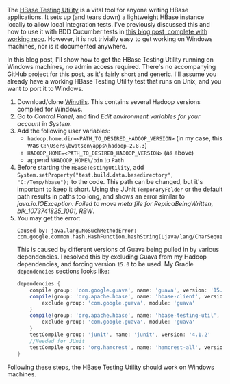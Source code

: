 The [HBase Testing Utility] is a vital tool for anyone writing HBase applications. It sets up (and tears down) a lightweight HBase instance locally to allow local integration tests. I've previously discussed this and how to use it with BDD Cucumber tests in [this blog post, complete with working repo]. However, it is not trivially easy to get working on Windows machines, nor is it documented anywhere.

In this blog post, I'll show how to get the HBase Testing Utility running on Windows machines, no admin access required. There's no accompanying GitHub project for this post, as it's fairly short and generic. I'll assume you already have a working HBase Testing Utility test that runs on Unix, and you want to port it to Windows.

1. Download/clone [Winutils]. This contains several Hadoop versions compiled for Windows.
2. Go to *Control Panel*, and find *Edit environment variables for your account* in *System*.
3. Add the following user variables:
   - `hadoop.home.dir=<PATH_TO_DESIRED_HADOOP_VERSION>` (in my case, this was `C:\Users\bwatson\apps\hadoop-2.8.3`)
   - `HADOOP_HOME=<PATH_TO_DESIRED_HADOOP_VERSION>` (as above)
   - append `%HADOOP_HOME%/bin` to `Path`
4. Before starting the `HBaseTestingUtility`, add `System.setProperty("test.build.data.basedirectory", "C:/Temp/hbase");` to the code. This path can be changed, but it's important to keep it short. Using the JUnit `TemporaryFolder` or the default path results in paths too long, and shows an error similar to *java.io.IOException: Failed to move meta file for ReplicaBeingWritten, blk_1073741825_1001, RBW*.
5. You may get the error: 
    ```
    Caused by: java.lang.NoSuchMethodError: 
    com.google.common.hash.HashFunction.hashString(Ljava/lang/CharSequence;)Lcom/google/common/hash/HashCode;*
    ```
    This is caused by different versions of Guava being pulled in by various dependencies. I resolved this by excluding Guava from my Hadoop dependencies, and forcing version `15.0` to be used. My Gradle `dependencies` sections looks like:
    ```groovy
    dependencies {
        compile group: 'com.google.guava', name: 'guava', version: '15.0'
        compile(group: 'org.apache.hbase', name: 'hbase-client', version: '1.4.2') {
            exclude group: 'com.google.guava', module: 'guava'
        }
        compile(group: 'org.apache.hbase', name: 'hbase-testing-util', version: '1.4.2') {
            exclude group: 'com.google.guava', module: 'guava'
        }
        testCompile group: 'junit', name: 'junit', version: '4.1.2'
        //Needed for JUnit
        testCompile group: 'org.hamcrest', name: 'hamcrest-all', version: '1.3'
    }
    ```

Following these steps, the HBase Testing Utility should work on Windows machines.

[Winutils]:https://github.com/steveloughran/winutils
[HBase Testing Utility]:https://hbase.apache.org/testapidocs/org/apache/hadoop/hbase/HBaseTestingUtility.html
[this blog post, complete with working repo]:http://www.hadoopathome.co.uk/Testing-Hbase-Applications-with-BDD-Integration-Tests/
